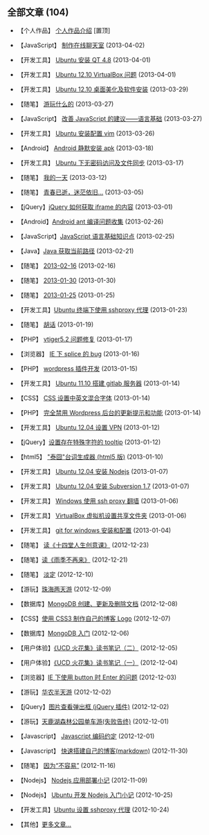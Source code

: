 ## 全部文章 (104)

* 【个人作品】 [个人作品介绍](?projects) [置顶]

* 【JavaScript】 [制作在线聊天室](?2013/04/02/node_chat) (2013-04-02)

* 【开发工具】 [Ubuntu 安装 QT 4.8](?2013/04/01/installing_qt) (2013-04-01)

* 【开发工具】 [Ubuntu 12.10 VirtualBox 问题](?2013/04/01/ubuntu_vbox_install) (2013-04-01)

* 【开发工具】 [Ubuntu 12.10 桌面美化及软件安装](?2013/03/29/ubuntu_desktop) (2013-03-29)

* 【随笔】 [游玩什么的](?2013/03/27/sui_bi) (2013-03-27)

* 【JavaScript】 [改善 JavaScript 的建议——语言基础](?2013/03/27/javascript_base_advice) (2013-03-27)

* 【开发工具】 [Ubuntu 安装配置 vim](?2013/03/26/ubuntu_vim) (2013-03-26)

* 【Android】 [Android 静默安装 apk](?2013/03/18/android_install) (2013-03-18)

* 【开发工具】 [Ubuntu 下无密码访问及文件同步](?2013/03/17/ssh_rsync) (2013-03-17)

* 【随笔】 [我的一天](?2013/03/12/sui_bi) (2013-03-12)

* 【随笔】 [青春已逝，迷茫依旧…](?2013/03/05/sui_bi) (2013-03-05)

* 【jQuery】[jQuery 如何获取 iframe 的内容](?2013/03/01/access_iframe) (2013-03-01)

* 【Android】[Android ant 编译问题收集](?2013/02/26/android_ant_problem) (2013-02-26)

* 【JavaScript】[JavaScript 语言基础知识点](?2013/02/25/javascript_base) (2013-02-25)

* 【Java】[Java 获取当前路径](?2013/02/21/java_get_cur_path) (2013-02-21)

* 【随笔】 [2013-02-16](?2013/02/16/sui_bi) (2013-02-16)

* 【随笔】 [2013-01-30](?2013/01/30/sui_bi) (2013-01-30)

* 【随笔】 [2013-01-25](?2013/01/25/sui_bi) (2013-01-25)

* 【开发工具】[Ubuntu 终端下使用 sshproxy 代理](?2013/01/23/terminal_sshproxy_socks) (2013-01-23)

* 【随笔】 [胡话](?2013/01/19/hu_hua) (2013-01-19)

* 【PHP】 [vtiger5.2 问题修复](?2013/01/17/vtiger_bug) (2013-01-17)

* 【浏览器】 [IE 下 splice 的 bug](?2013/01/16/splice_in_ie) (2013-01-16)

* 【PHP】 [wordpress 插件开发](?2013/01/15/wordpress_plugin) (2013-01-15)

* 【开发工具】 [Ubuntu 11.10 搭建 gitlab 服务器](?2013/01/14/gitlab_installation) (2013-01-14)

* 【CSS】 [CSS 设置中英文混合字体](?2013/01/14/css_font_setting) (2013-01-14)

* 【PHP】 [完全禁用 Wordpress 后台的更新提示和功能](?2013/01/14/hidden_wordpress_update) (2013-01-14)

* 【开发工具】 [Ubuntu 12.04 设置 VPN](?2013/01/12/ubuntu_set_vpn) (2013-01-12)

* 【jQuery】[设置存在特殊字符的 tooltip](?2013/01/12/title_special_character) (2013-01-12)

* 【html5】 ["泰囧"台词生成器 (html5 版)](?2013/01/10/fill_text) (2013-01-10)

* 【开发工具】 [Ubuntu 12.04 安装 Nodejs](?2013/01/07/installing_node_on_ubuntu) (2013-01-07)

* 【开发工具】 [Ubuntu 12.04 安装 Subversion 1.7](?2013/01/07/installing_subversion_on_ubuntu) (2013-01-07)

* 【开发工具】 [Windows 使用 ssh proxy 翻墙](?2013/01/06/windows_bitvise) (2013-01-06)

* 【开发工具】 [VirtualBox 虚拟机设置共享文件夹](?2013/01/06/vbox_share) (2013-01-06)

* 【开发工具】 [git for windows 安装和配置](?2013/01/04/git_for_windows) (2013-01-04)

* 【随笔】 [读《十四堂人生创意课》](?2012/12/23/zhuangtai) (2012-12-23)

* 【随笔】[读《雨季不再来》](?2012/12/21/yu_ji_bu_zai_lai) (2012-12-21)

* 【随笔】 [淡定](?2012/12/10/dan_ding) (2012-12-10)

* 【游玩】[珠海两天游](?2012/12/09/zhu_hai_trip) (2012-12-09)

* 【数据库】[MongoDB 创建、更新及删除文档](?2012/12/08/mongodb_insert_update_remove) (2012-12-08)

* 【CSS】[使用 CSS3 制作自己的博客 Logo](?2012/12/07/css3_blog_logo) (2012-12-07)

* 【数据库】[MongoDB 入门](?2012/12/06/mongodb_started) (2012-12-06)

* 【用户体验】[《UCD 火花集》读书笔记（二）](?2012/12/05/ucd_book) (2012-12-05)

* 【用户体验】[《UCD 火花集》读书笔记（一）](?2012/12/04/ucd_book) (2012-12-04)

* 【浏览器】[IE 下使用 button 时 Enter 的问题](?2012/12/03/ie_enter_button_bug) (2012-12-03)

* 【游玩】[华农半天游](?2012/12/02/hua_nong_trip) (2012-12-02)

* 【jQuery】[图片查看弹出框 (jQuery 插件)](?2012/12/02/jquery_imagebox) (2012-12-02)

* 【游玩】[天鹿湖森林公园单车游(失败告终)](?2012/12/01/tianluhu_cycle_trip) (2012-12-01)

* 【Javascript】 [Javascript 编码约定](?2012/12/01/javascript_coding_convention) (2012-12-01)

* 【Javascript】 [快速搭建自己的博客(markdown)](?2012/11/30/build_markdown_blog) (2012-11-30)

* 【随笔】 [因为“不容易”](?2012/11/16/because_not_easy) (2012-11-16)

* 【Nodejs】 [Nodejs 应用部署小记](?2012/11/09/nodejs_deploy) (2012-11-09)

* 【Nodejs】 [Ubuntu 开发 Nodejs 入门小记](?2012/10/25/nodejs_get_started) (2012-10-25)

* 【开发工具】[Ubuntu 设置 sshproxy 代理](?2012/10/24/ubuntu_sshproxy) (2012-10-24)

* 【其他】[更多文章...](http://qing.weibo.com/2292826740/profile) 
